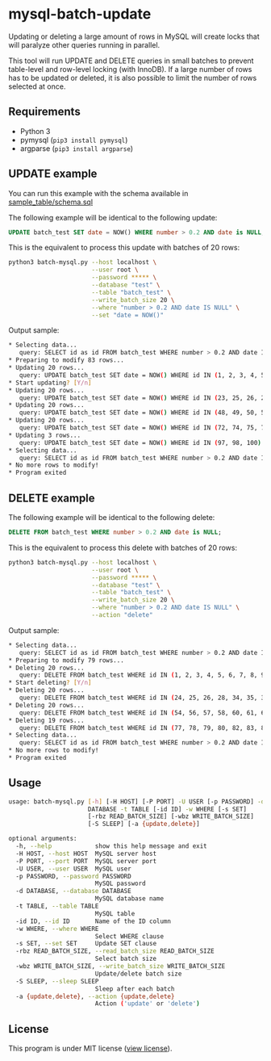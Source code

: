 # mysql-batch-update

Updating or deleting a large amount of rows in MySQL will create locks that will paralyze other queries running in parallel.

This tool will run UPDATE and DELETE queries in small batches to prevent table-level and row-level locking (with InnoDB). If a large number of rows has to be updated or deleted, it is also possible to limit the number of rows selected at once.

## Requirements

 - Python 3
 - pymysql (`pip3 install pymysql`)
 - argparse (`pip3 install argparse`)

## UPDATE example

You can run this example with the schema available in [sample_table/schema.sql](sample_table/schema.sql)

The following example will be identical to the following update:

```sql
UPDATE batch_test SET date = NOW() WHERE number > 0.2 AND date is NULL;
```

This is the equivalent to process this update with batches of 20 rows:

```bash
python3 batch-mysql.py --host localhost \
                       --user root \
                       --password ***** \
                       --database "test" \
                       --table "batch_test" \
                       --write_batch_size 20 \
                       --where "number > 0.2 AND date IS NULL" \
                       --set "date = NOW()"
```

Output sample:

```bash
* Selecting data...
   query: SELECT id as id FROM batch_test WHERE number > 0.2 AND date IS NULL AND id > 0 ORDER BY id LIMIT 1000
* Preparing to modify 83 rows...
* Updating 20 rows...
   query: UPDATE batch_test SET date = NOW() WHERE id IN (1, 2, 3, 4, 5, 6, 8, 9, 10, 11, 12, 14, 15, 16, 17, 18, 19, 20, 21, 22)
* Start updating? [Y/n]
* Updating 20 rows...
   query: UPDATE batch_test SET date = NOW() WHERE id IN (23, 25, 26, 28, 29, 30, 31, 33, 35, 36, 37, 38, 39, 40, 42, 43, 44, 45, 46, 47)
* Updating 20 rows...
   query: UPDATE batch_test SET date = NOW() WHERE id IN (48, 49, 50, 51, 52, 53, 54, 55, 56, 58, 59, 60, 61, 63, 64, 65, 68, 69, 70, 71)
* Updating 20 rows...
   query: UPDATE batch_test SET date = NOW() WHERE id IN (72, 74, 75, 77, 78, 79, 80, 81, 82, 83, 84, 85, 86, 88, 89, 90, 91, 92, 94, 95)
* Updating 3 rows...
   query: UPDATE batch_test SET date = NOW() WHERE id IN (97, 98, 100)
* Selecting data...
   query: SELECT id as id FROM batch_test WHERE number > 0.2 AND date IS NULL AND id > 100 ORDER BY id LIMIT 1000
* No more rows to modify!
* Program exited
```

## DELETE example

The following example will be identical to the following delete:

```sql
DELETE FROM batch_test WHERE number > 0.2 AND date is NULL;
```

This is the equivalent to process this delete with batches of 20 rows:

```bash
python3 batch-mysql.py --host localhost \
                       --user root \
                       --password ***** \
                       --database "test" \
                       --table "batch_test" \
                       --write_batch_size 20 \
                       --where "number > 0.2 AND date IS NULL" \
                       --action "delete"
```

Output sample:

```bash
* Selecting data...
   query: SELECT id as id FROM batch_test WHERE number > 0.2 AND date IS NULL AND id > 0 ORDER BY id LIMIT 1000
* Preparing to modify 79 rows...
* Deleting 20 rows...
   query: DELETE FROM batch_test WHERE id IN (1, 2, 3, 4, 5, 6, 7, 8, 9, 10, 11, 12, 14, 15, 17, 19, 20, 21, 22, 23)
* Start deleting? [Y/n]
* Deleting 20 rows...
   query: DELETE FROM batch_test WHERE id IN (24, 25, 26, 28, 34, 35, 36, 37, 38, 39, 40, 41, 44, 45, 47, 48, 50, 51, 52, 53)
* Deleting 20 rows...
   query: DELETE FROM batch_test WHERE id IN (54, 56, 57, 58, 60, 61, 62, 63, 64, 65, 66, 67, 68, 70, 71, 72, 73, 74, 75, 76)
* Deleting 19 rows...
   query: DELETE FROM batch_test WHERE id IN (77, 78, 79, 80, 82, 83, 86, 87, 88, 89, 90, 91, 93, 94, 95, 96, 98, 99, 100)
* Selecting data...
   query: SELECT id as id FROM batch_test WHERE number > 0.2 AND date IS NULL AND id > 100 ORDER BY id LIMIT 1000
* No more rows to modify!
* Program exited
```

## Usage

```bash
usage: batch-mysql.py [-h] [-H HOST] [-P PORT] -U USER [-p PASSWORD] -d
                      DATABASE -t TABLE [-id ID] -w WHERE [-s SET]
                      [-rbz READ_BATCH_SIZE] [-wbz WRITE_BATCH_SIZE]
                      [-S SLEEP] [-a {update,delete}]

optional arguments:
  -h, --help            show this help message and exit
  -H HOST, --host HOST  MySQL server host
  -P PORT, --port PORT  MySQL server port
  -U USER, --user USER  MySQL user
  -p PASSWORD, --password PASSWORD
                        MySQL password
  -d DATABASE, --database DATABASE
                        MySQL database name
  -t TABLE, --table TABLE
                        MySQL table
  -id ID, --id ID       Name of the ID column
  -w WHERE, --where WHERE
                        Select WHERE clause
  -s SET, --set SET     Update SET clause
  -rbz READ_BATCH_SIZE, --read_batch_size READ_BATCH_SIZE
                        Select batch size
  -wbz WRITE_BATCH_SIZE, --write_batch_size WRITE_BATCH_SIZE
                        Update/delete batch size
  -S SLEEP, --sleep SLEEP
                        Sleep after each batch
  -a {update,delete}, --action {update,delete}
                        Action ('update' or 'delete')
```

## License

This program is under MIT license ([view license](LICENSE)).
